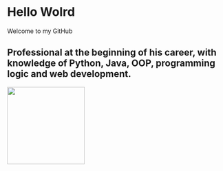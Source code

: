 <h1>
    Hello Wolrd
</h1>

Welcome to my GitHub

<h2>
    Professional at the beginning of his career, with knowledge of Python, Java, OOP, programming logic and web development.
</h2>

<div>
    <img height="180em" src="https://github-readme-stats.vercel.app/api?username=AndreyPascoa&show_icons=false&theme=merko">
</div>
